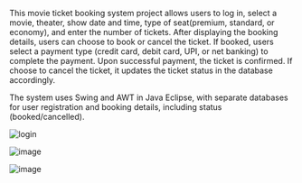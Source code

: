 This movie ticket booking system project allows users to log in, select a movie, theater, show date and time, type of seat(premium, standard, or economy), and enter the number of tickets. 
After displaying the booking details, users can choose to book or cancel the ticket. 
If booked, users select a payment type (credit card, debit card, UPI, or net banking) to complete the payment. 
Upon successful payment, the ticket is confirmed. If choose to cancel the ticket, it updates the ticket status in the database accordingly.

The system uses Swing and AWT in Java Eclipse, 
with separate databases for user registration and booking details, 
including status (booked/cancelled).
 

![login](https://github.com/siddhi0104/Movie-Ticket-Booking-System-Eclipse/assets/146518630/61540e5f-322a-4018-ac6a-3c8c4897f374)

![image](https://github.com/siddhi0104/Movie-Ticket-Booking-System-Eclipse/assets/146518630/17d972ff-fca6-4e6e-85bc-586285512967)

![image](https://github.com/siddhi0104/Movie-Ticket-Booking-System-Eclipse/assets/146518630/139704b5-652e-446f-9ed8-231145848d4a)

